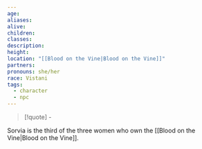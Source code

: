 ```yaml
---
age: 
aliases: 
alive: 
children: 
classes: 
description: 
height: 
location: "[[Blood on the Vine|Blood on the Vine]]"
partners: 
pronouns: she/her
race: Vistani
tags:
  - character
  - npc
---
```


>[!quote] \-

Sorvia is the third of the three women who own the [[Blood on the Vine|Blood on the Vine]].